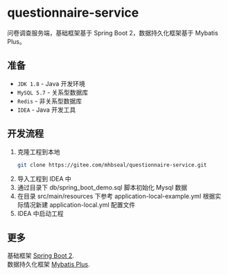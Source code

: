 # questionnaire-service

问卷调查服务端，基础框架基于 Spring Boot 2，数据持久化框架基于 Mybatis Plus。

## 准备

- `JDK 1.8` - Java 开发环境
- `MySQL 5.7` - 关系型数据库
- `Redis` - 非关系型数据库
- `IDEA` - Java 开发工具

## 开发流程

1. 克隆工程到本地
    ```bash
    git clone https://gitee.com/mhbseal/questionnaire-service.git
    ```
2. 导入工程到 IDEA 中
3. 通过目录下 db/spring_boot_demo.sql 脚本初始化 Mysql 数据
4. 在目录 src/main/resources 下参考 application-local-example.yml 根据实际情况新建 application-local.yml 配置文件
5. IDEA 中启动工程

## 更多

基础框架 [Spring Boot 2](https://spring.io/projects/spring-boot).  
数据持久化框架 [Mybatis Plus](https://baomidou.com/). 
